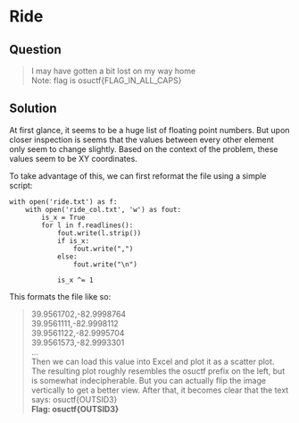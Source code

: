 # Ride

## Question

> I may have gotten a bit lost on my way home  
> Note: flag is osuctf{FLAG_IN_ALL_CAPS}

## Solution
At first glance, it seems to be a huge list of floating point numbers. But upon closer inspection is seems that the values between every other element only seem to change slightly. Based on the context of the problem, these values seem to be XY coordinates.

To take advantage of this, we can first reformat the file using a simple script:
```
with open('ride.txt') as f:
    with open('ride_col.txt', 'w') as fout:
        is_x = True
        for l in f.readlines():
            fout.write(l.strip())
            if is_x:
                fout.write(",")
            else:
                fout.write("\n")

            is_x ^= 1
```
This formats the file like so:

> 39.9561702,-82.9998764  
> 39.9561111,-82.9998112  
> 39.9561122,-82.9995704  
> 39.9561573,-82.9993301  
> ...  
Then we can load this value into Excel and plot it as a scatter plot. The resulting plot roughly resembles the osuctf prefix on the left, but is somewhat indecipherable. But you can actually flip the image vertically to get a better view. After that, it becomes clear that the text says: osuctf{OUTSID3}   
**Flag: osuctf{OUTSID3}**
